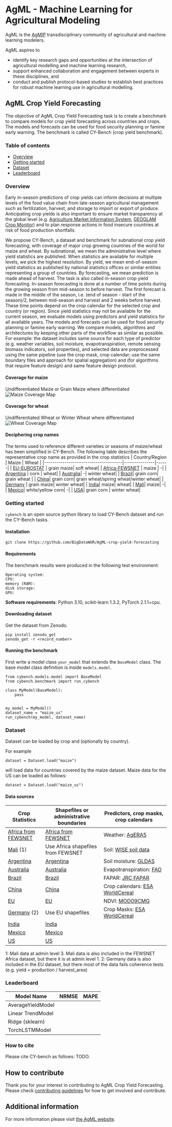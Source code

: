 # AgML - Machine Learning for Agricultural Modeling

AgML is the [AgMIP](https://agmip.org/) transdisciplinary community of agricultural and machine learning modelers.

AgML aspires to
* identify key research gaps and opportunities at the intersection of agricultural modelling and machine learning research,
* support enhanced collaboration and engagement between experts in these disciplines, and
* conduct and publish protocol-based studies to establish best practices for robust machine learning use in agricultural modelling.


## AgML Crop Yield Forecasting
The objective of AgML Crop Yield Forecasting task is to create a benchmark to compare models for crop yield forecasting across countries and crops. The models and forecasts can be used for food security planning or famine early warning. The benchmark is called CY-Bench (crop yield benchmark).

### Table of contents
* [Overview](#overview)
* [Getting started](#getting-started)
* [Dataset](#dataset)
* [Leaderboard](#leaderboard)

### Overview
Early in-season predictions of crop yields can inform decisions at multiple levels of the food value chain from late-season agricultural management such as fertilization, harvest, and storage to import or export of produce. Anticipating crop yields is also important to ensure market transparency at the global level (e.g. [Agriculture Market Information System](https://www.amis-outlook.org/), [GEOGLAM Crop Monitor](https://www.cropmonitor.org/)) and to plan response actions in food insecure countries at risk of food production shortfalls.

We propose CY-Bench, a dataset and benchmark for subnational crop yield forecasting, with coverage of major crop growing countries of the world for maize and wheat. By subnational, we mean the administrative
level where yield statistics are published. When statistics are available for multiple levels, we pick the highest resolution. By yield, we mean end-of-season yield statistics as published by national statistics offices or similar entities representing a group of countries. By forecasting, we mean prediction is made ahead of harvest. The task is also called in-season crop yield forecasting. In-season forecasting is done at a number of time points during the growing season from mid-season to before harvest. The first forecast is made in the middle of the season, i.e. (end of season - start of the season)/2,
between mid-season and harvest and 2 weeks before harvest. These time points depend on the crop calendar for the selected crop and country (or region). Since yield statistics may not be available for the current season, we evaluate models using predictors and yield statistics for all available years. The models and forecasts can be used for food security planning or famine early warning. We compare models, algorithms and architectures by keeping other parts of the workflow as similar as possible. For example: the dataset includes same source for each type of predictor (e.g. weather variables, soil moisture, evapotranspiration, remote sensing biomass indicators, soil properties), and selected data are preprocessed using the same pipeline (use the crop mask, crop calendar; use the same boundary files and approach for spatial aggregation) and (for algorithms that require feature design) and same feature design protocol.

#### Coverage for maize
Undifferentiated Maize or Grain Maize where differentiated
![Maize Coverage Map](doc/images/maize_coverage_map.png)

#### Coverage for wheat
Undifferentiated Wheat or Winter Wheat where differentiated
![Wheat Coverage Map](doc/images/wheat_coverage_map.png)

#### Deciphering crop names
The terms used to reference different varieties or seasons of maize/wheat has been simplified in CY-Bench. The following table describes the representative crop name as provided in the crop statistics
| Country/Region                       | Maize         | Wheat |
|--------------------------------------|---------------|------|
| [EU-EUROSTAT](cybench/data_preparation/crop_statistics_EU/README.md) | grain maize| soft wheat|
| [Africa-FEWSNET](cybench/data_preparation/crop_statistics_FEWSNET/README.md) | maize | -|
| [Argentina](cybench/data_preparation/crop_statistics_AR/README.md) | corn | wheat|
| [Australia](cybench/data_preparation/crop_statistics_AU/README.md)| -| winter wheat|
| [Brazil](cybench/data_preparation/crop_statistics_BR/README.md)| grain corn| grain wheat |
| [China](cybench/data_preparation/crop_statistics_CN/README.md)| grain corn| grain wheat/spring wheat/winter wheat|
| [Germany](cybench/data_preparation/crop_statistics_DE/README.md) | grain maize| winter wheat|
| [India](cybench/data_preparation/crop_statistics_IN/README.md)| maize| wheat|
| [Mali](cybench/data_preparation/crop_statistics_ML/README.md)| maize| -|
| [Mexico](cybench/data_preparation/crop_statistics_MX/README.md)| white/yellow corn| -|
| [USA](cybench/data_preparation/crop_statistics_US/README.md)| grain corn | winter wheat|


### Getting started
`cybench` is an open source python library to load CY-Bench dataset and run the CY-Bench tasks.

#### Installation
```
git clone https://github.com/BigDataWUR/AgML-crop-yield-forecasting
```

#### Requirements
The benchmark results were produced in the following test environment:

```
Operating system:
CPU:
memory (RAM):
disk storage:
GPU:
```

**Software requirements**: Python 3.10, scikit-learn 1.3.2, PyTorch 2.1.1+cpu.

#### Downloading dataset
Get the dataset from Zenodo.

```
pip install zenodo_get
zenodo_get -r <record_number>
```

#### Running the benchmark
First write a model class `your_model` that extends the `BaseModel` class. The base model class definition is inside `models.model`.

```
from cybench.models.model import BaseModel
from cybench.benchmark import run_cybench

class MyModel(BaseModel): 
    pass


my_model = MyModel()
dataset_name = "maize_us"
run_cybench(my_model, dataset_name)

```

### Dataset

Dataset can be loaded by crop and (optionally by country).

For example
```
dataset = Dataset.load("maize")
```
will load data for countries covered by the maize dataset. Maize data for the US can be loaded as follows:

```
dataset = Dataset.load("maize_us")
```

#### Data sources

| Crop Statistics       | Shapefiles or administrative boundaries | Predictors, crop masks, crop calendars |
|-----------------------|-----------------------------------------|----------------------------------------|
| [Africa from FEWSNET](cybench/data_preparation/crop_statistics_FEWSNET/README.md) | [Africa from FEWSNET](cybench/data_preparation/shapefiles_FEWSNET/README.md) | Weather: [AgERA5](cybench/data_preparation/global_AgERA5/README.md) |
| [Mali](cybench/data_preparation/crop_statistics_ML/README.md) (1)| Use Africa shapefiles from FEWSNET | Soil: [WISE soil data](cybench/data_preparation/global_soil_WISE/README.md) |
| [Argentina](cybench/data_preparation/crop_statistics_AR/README.md) | [Argentina](cybench/data_preparation/shapefiles_AR/README.md) | Soil moisture: [GLDAS](cybench/data_preparation/global_soil_moisture_GLDAS/README.md) |
| [Australia](cybench/data_preparation/crop_statistics_AU/README.md) | [Australia](cybench/data_preparation/shapefiles_AU/README.md) | Evapotranspiration: [FAO](cybench/data_preparation/global_ETo_FAO/README.md) |
| [Brazil](cybench/data_preparation/crop_statistics_BR/README.md) | [Brazil](cybench/data_preparation/shapefiles_BR/README.md) | FAPAR: [JRC FAPAR](cybench/data_preparation/global_fpar_500m/README.md) |
| [China](cybench/data_preparation/crop_statistics_CN/README.md) | [China](cybench/data_preparation/shapefiles_CN/README.md) | Crop calendars: [ESA WorldCereal](cybench/data_preparation/global_crop_calendars_ESA_WC/README.md) |
| [EU](cybench/data_preparation/crop_statistics_EU/README.md) | [EU](cybench/data_preparation/shapefiles_EU/README.md) | NDVI: [MOD09CMG](cybench/data_preparation/global_MOD09CMG/README.md) |
| [Germany](cybench/data_preparation/crop_statistics_DE/README.md) (2) | Use EU shapefiles | Crop Masks: [ESA WorldCereal](cybench/data_preparation/global_crop_AFIs_ESA_WC/README.md) |
| [India](cybench/data_preparation/crop_statistics_IN/README.md) | [India](cybench/data_preparation/shapefiles_IN/README.md) |  |
| [Mexico](cybench/data_preparation/crop_statistics_MX/README.md) | [Mexico](cybench/data_preparation/shapefiles_MX/README.md) |  |
| [US](cybench/data_preparation/crop_statistics_US/README.md) | [US](cybench/data_preparation/shapefiles_US/README.md) |  |

1: Mali data at admin level 3. Mali data is also included in the FEWSNET Africa dataset, but there it is at admin level 1.
2: Germany data is also included in the EU dataset, but there most of the data fails coherence tests (e.g. yield = production / harvest_area)

### Leaderboard
| Model Name                           | NRMSE         | MAPE |
|--------------------------------------|---------------|------|
| AverageYieldModel | | |
| Linear TrendModel | | |
| Ridge (sklearn) | | |
| TorchLSTMModel | | |

### How to cite
Please cite CY-bench as follows:
TODO.

## How to contribute
Thank you for your interest in contributing to AgML Crop Yield Forecasting. Please check [contributing guidelines](https://github.com/BigDataWUR/AgML-crop-yield-forecasting/blob/main/CONTRIBUTING.md) for how to get involved and contribute.

## Additional information
For more information please visit [the AgML website](https://www.agml.org/).
